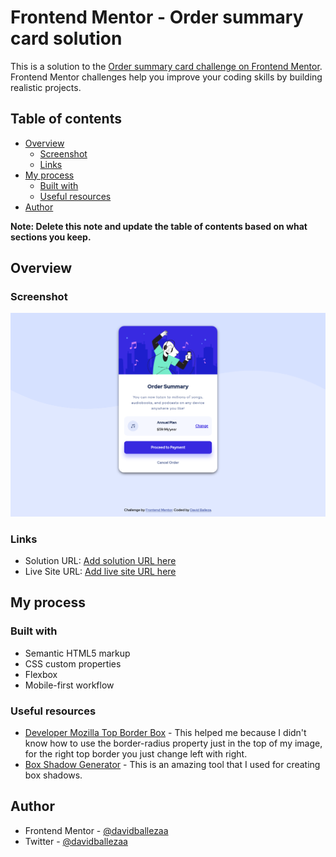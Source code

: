 # Frontend Mentor - Order summary card solution

This is a solution to the [Order summary card challenge on Frontend Mentor](https://www.frontendmentor.io/challenges/order-summary-component-QlPmajDUj). Frontend Mentor challenges help you improve your coding skills by building realistic projects. 

## Table of contents

- [Overview](#overview)
  - [Screenshot](#screenshot)
  - [Links](#links)
- [My process](#my-process)
  - [Built with](#built-with)
  - [Useful resources](#useful-resources)
- [Author](#author)

**Note: Delete this note and update the table of contents based on what sections you keep.**

## Overview

### Screenshot

![desktop screenshot](./screenshots/desktop-screenshot.png)

### Links

- Solution URL: [Add solution URL here](https://your-solution-url.com)
- Live Site URL: [Add live site URL here](https://your-live-site-url.com)

## My process

### Built with

- Semantic HTML5 markup
- CSS custom properties
- Flexbox
- Mobile-first workflow

### Useful resources

- [Developer Mozilla Top Border Box](https://developer.mozilla.org/es/docs/Web/CSS/border-top-left-radius) - This helped me because I didn't know how to use the border-radius property just in the top of my image, for the right top border you just change left with right.
- [Box Shadow Generator](https://cssgenerator.org/box-shadow-css-generator.html) - This is an amazing tool that I used for creating box shadows.

## Author

- Frontend Mentor - [@davidballezaa](https://www.frontendmentor.io/profile/davidballezaa)
- Twitter - [@davidballezaa](https://www.twitter.com/davidballezaa)

